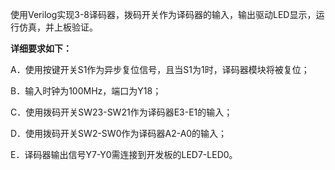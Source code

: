 使用Verilog实现3-8译码器，拨码开关作为译码器的输入，输出驱动LED显示，运行仿真，并上板验证。



**详细要求如下：**

A．使用按键开关S1作为异步复位信号，且当S1为1时，译码器模块将被复位；

B．输入时钟为100MHz，端口为Y18；

C．使用拨码开关SW23-SW21作为译码器E3-E1的输入；

D．使用拨码开关SW2-SW0作为译码器A2-A0的输入；

E．译码器输出信号Y7-Y0需连接到开发板的LED7-LED0。
